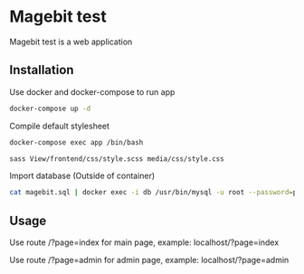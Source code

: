 # Magebit test

Magebit test is a web application

## Installation

Use docker and docker-compose to run app

```bash
docker-compose up -d
```
Compile default stylesheet

```bash
docker-compose exec app /bin/bash

sass View/frontend/css/style.scss media/css/style.css
```
Import database (Outside of container)

```bash
cat magebit.sql | docker exec -i db /usr/bin/mysql -u root --password=password123 magebit
```
## Usage

Use route /?page=index for main page, example: localhost/?page=index

Use route /?page=admin for admin page, example: localhost/?page=admin